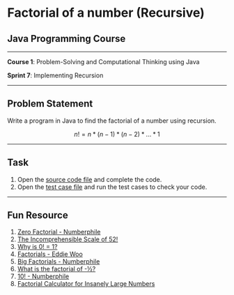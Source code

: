 # Factorial of a number (Recursive)

## Java Programming Course

---

**Course 1**: Problem-Solving and Computational Thinking using Java

**Sprint 7**: Implementing Recursion

---

Problem Statement
---

Write a program in Java to find the factorial of a number using recursion.

```math
n! = n * (n-1) * (n-2) * ... * 1
```

---

Task
---

1. Open the [source code file](src/main/java/io/github/dbc/RecursiveFactorialCalculator.java) and complete the code.
2. Open the [test case file](src/test/java/io/github/dbc/RecursiveFactorialCalculatorTest.java) and run the test cases to
   check your code.

---

Fun Resource
---

1. [Zero Factorial - Numberphile](https://youtu.be/Mfk_L4Nx2ZI)
2. [The Incomprehensible Scale of 52!](https://youtu.be/hoeIllSxpEU)
3. [Why is 0! = 1?](https://youtu.be/X32dce7_D48)
4. [Factorials - Eddie Woo](https://youtu.be/wfkIiVJ-O50)
5. [Big Factorials - Numberphile](https://youtu.be/6ofIBoWGc7k)
6. [What is the factorial of -½?](https://youtu.be/dGnIJFzkLI4)
7. [10! - Numberphile](https://youtu.be/kUBIJdGsD1A)
8. [Factorial Calculator for Insanely Large Numbers](https://gist.github.com/dbc2201/cf758e8e477423313b22bd086428cd3e)